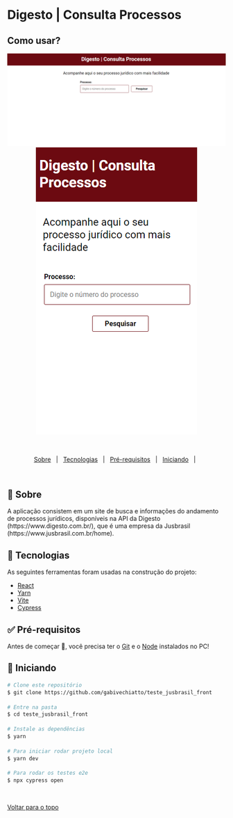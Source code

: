 # Digesto | Consulta Processos

## Como usar? ##
 
 <div align="center">
  <img src="src/assets/desktop.png" alt="desktop"/> 
 </div>
 <div align="center">
  <img src="src/assets/mobile.png" alt="mobile"/> 
 </div>

  &#xa0;


</div>

<p align="center">
  <a href="#dart-sobre">Sobre</a> &#xa0; | &#xa0;   
  <a href="#rocket-tecnologias">Tecnologias</a> &#xa0; | &#xa0;
  <a href="#white_check_mark-pré-requesitos">Pré-requisitos</a> &#xa0; | &#xa0;
  <a href="#checkered_flag-começando">Iniciando</a> &#xa0; | &#xa0;  
</p>

<br>

## :dart: Sobre ##

<p> A aplicação consistem em um site de busca e informações do andamento de processos jurídicos, disponíveis na API da Digesto (https://www.digesto.com.br/), que é uma empresa da Jusbrasil (https://www.jusbrasil.com.br/home).</p>

## :rocket: Tecnologias ##

As seguintes ferramentas foram usadas na construção do projeto:

- [React](https://pt-br.reactjs.org/)
- [Yarn](https://yarnpkg.com/)
- [Vite](https://vitejs.dev/)
- [Cypress](https://www.cypress.io/)

## :white_check_mark: Pré-requisitos ##

Antes de começar :checkered_flag:, você precisa ter o [Git](https://git-scm.com) e o [Node](https://nodejs.org/en/) instalados no PC!

## :checkered_flag: Iniciando ##

```bash
# Clone este repositório
$ git clone https://github.com/gabivechiatto/teste_jusbrasil_front

# Entre na pasta
$ cd teste_jusbrasil_front

# Instale as dependências
$ yarn

# Para iniciar rodar projeto local
$ yarn dev

# Para rodar os testes e2e
$ npx cypress open
```

&#xa0;

<a href="#top">Voltar para o topo</a>
